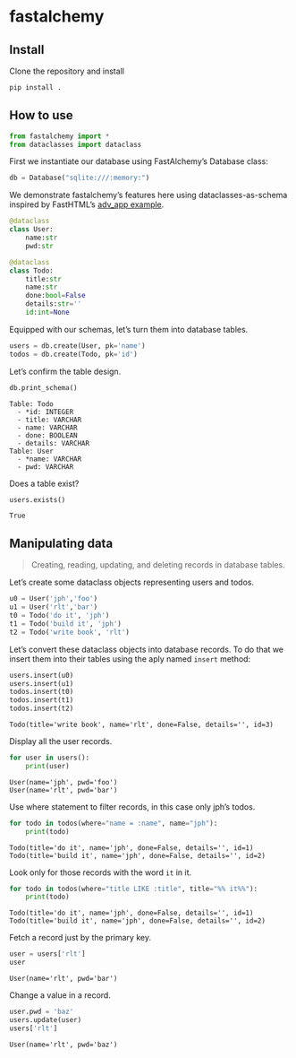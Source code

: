 # fastalchemy


<!-- WARNING: THIS FILE WAS AUTOGENERATED! DO NOT EDIT! -->

## Install

Clone the repository and install
``` sh
pip install .
```

## How to use

``` python
from fastalchemy import *
from dataclasses import dataclass
```

First we instantiate our database using FastAlchemy’s Database class:

``` python
db = Database("sqlite:///:memory:")
```

We demonstrate fastalchemy’s features here using dataclasses-as-schema
inspired by FastHTML’s [adv_app
example](https://github.com/AnswerDotAI/fasthtml/blob/main/examples/adv_app.py).

``` python
@dataclass
class User:
    name:str
    pwd:str

@dataclass
class Todo:
    title:str
    name:str
    done:bool=False
    details:str=''
    id:int=None
```

Equipped with our schemas, let’s turn them into database tables.

``` python
users = db.create(User, pk='name')
todos = db.create(Todo, pk='id')
```

Let’s confirm the table design.

``` python
db.print_schema()
```

    Table: Todo
      - *id: INTEGER
      - title: VARCHAR
      - name: VARCHAR
      - done: BOOLEAN
      - details: VARCHAR
    Table: User
      - *name: VARCHAR
      - pwd: VARCHAR

Does a table exist?

``` python
users.exists()
```

    True

## Manipulating data

> Creating, reading, updating, and deleting records in database tables.

Let’s create some dataclass objects representing users and todos.

``` python
u0 = User('jph','foo')
u1 = User('rlt','bar')
t0 = Todo('do it', 'jph')
t1 = Todo('build it', 'jph')
t2 = Todo('write book', 'rlt')
```

Let’s convert these dataclass objects into database records. To do that
we insert them into their tables using the aply named `insert` method:

``` python
users.insert(u0)
users.insert(u1)
todos.insert(t0)
todos.insert(t1)
todos.insert(t2)
```

    Todo(title='write book', name='rlt', done=False, details='', id=3)

Display all the user records.

``` python
for user in users():
    print(user)
```

    User(name='jph', pwd='foo')
    User(name='rlt', pwd='bar')

Use where statement to filter records, in this case only jph’s todos.

``` python
for todo in todos(where="name = :name", name="jph"):
    print(todo)
```

    Todo(title='do it', name='jph', done=False, details='', id=1)
    Todo(title='build it', name='jph', done=False, details='', id=2)

Look only for those records with the word `it` in it.

``` python
for todo in todos(where="title LIKE :title", title="%% it%%"):
    print(todo)
```

    Todo(title='do it', name='jph', done=False, details='', id=1)
    Todo(title='build it', name='jph', done=False, details='', id=2)

Fetch a record just by the primary key.

``` python
user = users['rlt']
user
```

    User(name='rlt', pwd='bar')

Change a value in a record.

``` python
user.pwd = 'baz'
users.update(user)
users['rlt']
```

    User(name='rlt', pwd='baz')
